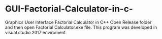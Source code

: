 # GUI-Factorial-Calculator-in-c-
Graphics User Interface Factorial Calculator in C++
Open Release folder and then open Factorial Calculator.exe file.
This program was developed in visual studio 2017 enviroment.
